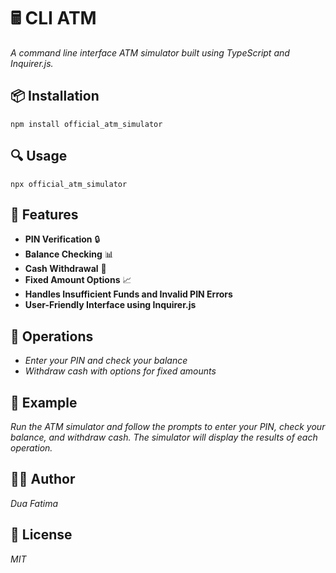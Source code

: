 # 🖩️ CLI ATM 

_A command line interface ATM simulator built using TypeScript and Inquirer.js._

## 📦 Installation

`npm install official_atm_simulator`

## 🔍 Usage

`npx official_atm_simulator`

## 🤩 Features

* **PIN Verification** 🔒
* **Balance Checking** 📊
* **Cash Withdrawal** 💸
* **Fixed Amount Options** 📈
* **Handles Insufficient Funds and Invalid PIN Errors**
* **User-Friendly Interface using Inquirer.js**

## 🤔 Operations

* _Enter your PIN and check your balance_
* _Withdraw cash with options for fixed amounts_

## 📝 Example

_Run the ATM simulator and follow the prompts to enter your PIN, check your balance, and withdraw cash. The simulator will display the results of each operation._

## 👨‍💻 Author

_Dua Fatima_

## 📜 License

_MIT_
